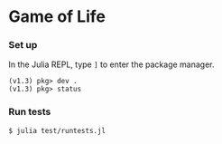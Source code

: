 # Game of Life

### Set up

In the Julia REPL, type `]` to enter the package manager.  
```
(v1.3) pkg> dev .
(v1.3) pkg> status
```

### Run tests

```
$ julia test/runtests.jl
```
